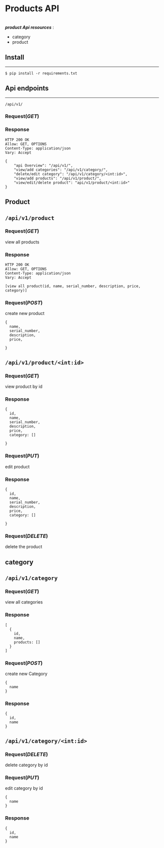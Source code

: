 # Products API
\
*__product Api resources__* :
* category
* product

## Install
---
```
$ pip install -r requirements.txt
```

## Api endpoints
---
`/api/v1/`
### Request(_GET_)

### Response
```
HTTP 200 OK
Allow: GET, OPTIONS
Content-Type: application/json
Vary: Accept

{
    "api Overview": "/api/v1/",
    "view/add categories": "/api/v1/category/",
    "delete/edit category": "/api/v1/category/<int:id>",
    "view/add products": "/api/v1/product/",
    "view/edit/delete product": "api/v1/product/<int:id>"
}
```
## Product
## `/api/v1/product`
### Request(_GET_)
view all products

### Response
```
HTTP 200 OK
Allow: GET, OPTIONS
Content-Type: application/json
Vary: Accept

[view all product(id, name, serial_number, description, price, category)]
```
### Request(_POST_)
create new product
```
{
  name,
  serial_number,
  description,
  price,

}
```
## `/api/v1/product/<int:id>`
### Request(_GET_)
view product by id

### Response
```
{
  id,
  name,
  serial_number,
  description,
  price,
  category: []

}
```
### Request(_PUT_)
edit product

### Response
```
{
  id,
  name,
  serial_number,
  description,
  price,
  category: []

}
```
### Request(_DELETE_)
delete the product

## category
## `/api/v1/category`
### Request(_GET_)
view all categories
### Response
```
[
  {
    id,
    name,
    products: []
  }
]
```
### Request(_POST_)
create new Category

```
{
  name
}
```
### Response
```
{
  id,
  name
}
```

## `/api/v1/category/<int:id>`
### Request(_DELETE_)
delete category by id

### Request(_PUT_)
edit category by id
```
{
  name
}
```

### Response
```
{
  id,
  name
}
```
